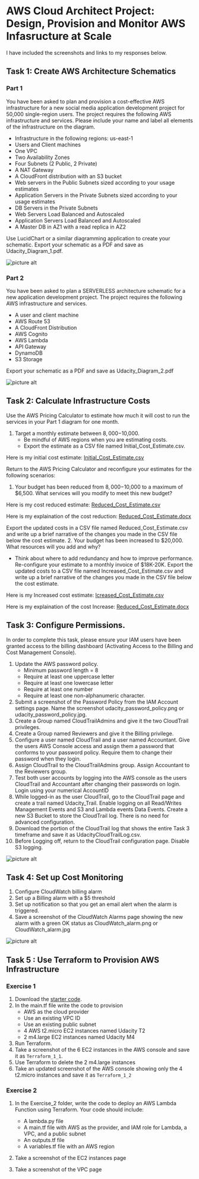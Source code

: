 # AWS Cloud Architect Project: Design, Provision and Monitor AWS Infasructure at Scale

I have included the screenshots and links to my responses below.

## Task 1: Create AWS Architecture Schematics
### Part 1
You have been asked to plan and provision a cost-effective AWS infrastructure for a new social media application development project for 50,000 single-region users. The project requires the following AWS infrastructure and services. Please include your name and label all elements of the infrastructure on the diagram.

* Infrastructure in the following regions: us-east-1
* Users and Client machines
* One VPC
* Two Availability Zones
* Four Subnets (2 Public, 2 Private)
* A NAT Gateway
* A CloudFront distribution with an S3 bucket
* Web servers in the Public Subnets sized according to your usage estimates
* Application Servers in the Private Subnets sized according to your usage estimates
* DB Servers in the Private Subnets
* Web Servers Load Balanced and Autoscaled
* Application Servers Load Balanced and Autoscaled
* A Master DB in AZ1 with a read replica in AZ2

Use LucidChart or a similar diagramming application to create your schematic. Export your schematic as a PDF and save as Udacity_Diagram_1.pdf.

![picture alt](https://github.com/AustinAMeyer/Design-Provision-and-Monitor-AWS-Infrastructure-at-Scale/blob/master/Diagrams/Udacity_Diagram_1.png "Udacity_Diagram_1")

### Part 2
You have been asked to plan a SERVERLESS architecture schematic for a new application development project. The project requires the following AWS infrastructure and services.

* A user and client machine
* AWS Route 53
* A CloudFront Distribution
* AWS Cognito
* AWS Lambda
* API Gateway
* DynamoDB
* S3 Storage

Export your schematic as a PDF and save as Udacity_Diagram_2.pdf

![picture alt](https://github.com/AustinAMeyer/Design-Provision-and-Monitor-AWS-Infrastructure-at-Scale/blob/master/Diagrams/Udacity_Diagram_2.png "Udacity_Diagram_1")

## Task 2: Calculate Infrastructure Costs
Use the AWS Pricing Calculator to estimate how much it will cost to run the services in your Part 1 diagram for one month.

1. Target a monthly estimate between $8,000-$10,000.
   * Be mindful of AWS regions when you are estimating costs.
   * Export the estimate as a CSV file named Initial_Cost_Estimate.csv.
   
Here is my initial cost estimate: [Initial_Cost_Estimate.csv](https://github.com/AustinAMeyer/Design-Provision-and-Monitor-AWS-Infrastructure-at-Scale/blob/master/Estimates/Initial_Cost_Estimate.csv)
   
 Return to the AWS Pricing Calculator and reconfigure your estimates for the following scenarios:
1.  Your budget has been reduced from $8,000-$10,000 to a maximum of $6,500. What services will you modify to meet this new budget? 

Here is my cost reduced estimate: [Reduced_Cost_Estimate.csv](https://github.com/AustinAMeyer/Design-Provision-and-Monitor-AWS-Infrastructure-at-Scale/blob/master/Estimates/Reduced_Cost_Estimate.csv)

Here is my explaination of the cost reduction: [Reduced_Cost_Estimate.docx](https://github.com/AustinAMeyer/Design-Provision-and-Monitor-AWS-Infrastructure-at-Scale/blob/master/Estimates/Reduced_Cost_Estimate.docx)

Export the updated costs in a CSV file named Reduced_Cost_Estimate.csv and write up a brief narrative of the changes you made in the CSV file below the cost estimate.
2.  Your budget has been increased to $20,000. What resources will you add and why?
   * Think about where to add redundancy and how to improve performance. Re-configure your estimate to a monthly invoice of $18K-20K. Export the updated costs to a CSV file named Increased_Cost_Estimate.csv and write up a brief narrative of the changes you made in the CSV file below the cost estimate.

Here is my Increased cost estimate: [Icreased_Cost_Estimate.csv](https://github.com/AustinAMeyer/Design-Provision-and-Monitor-AWS-Infrastructure-at-Scale/blob/master/Estimates/Increased_Cost%20Estimate.csv)

Here is my explaination of the cost Increase: [Reduced_Cost_Estimate.docx](https://github.com/AustinAMeyer/Design-Provision-and-Monitor-AWS-Infrastructure-at-Scale/blob/master/Estimates/Increased_Cost%20Estimate.docx)


## Task 3: Configure Permissions.
In order to complete this task, please ensure your IAM users have been granted access to the billing dashboard (Activating Access to the Billing and Cost Management Console).

1. Update the AWS password policy.
    * Minimum password length = 8
    * Require at least one uppercase letter
    * Require at least one lowercase letter
    * Require at least one number
    * Require at least one non-alphanumeric character.
2. Submit a screenshot of the Password Policy from the IAM Account settings page. Name the screenshot udacity_password_policy.png or udacity_password_policy.jpg.
3. Create a Group named CloudTrailAdmins and give it the two CloudTrail privileges.
4. Create a Group named Reviewers and give it the Billing privilege.
5. Configure a user named CloudTrail and a user named Accountant. Give the users AWS Console access and assign them a password that conforms to your password policy. Require them to change their password when they login.
6. Assign CloudTrail to the CloudTrailAdmins group. Assign Accountant to the Reviewers group.
7. Test both user accounts by logging into the AWS console as the users CloudTrail and Accountant after changing their passwords on login. Login using your numerical AccountID
8. While logged-in as the user CloudTrail, go to the CloudTrail page and create a trail named Udacity_Trail. Enable logging on all Read/Writes Management Events and S3 and Lambda events Data Events. Create a new S3 Bucket to store the CloudTrail log. There is no need for advanced configuration.
9. Download the portion of the CloudTrail log that shows the entire Task 3 timeframe and save it as UdacityCloudTrailLog.csv.
10. Before Logging off, return to the CloudTrail configuration page. Disable S3 logging.

![picture alt](https://github.com/AustinAMeyer/Design-Provision-and-Monitor-AWS-Infrastructure-at-Scale/blob/master/Screenshots/udacity_password_policy.png "udacity_password_policy.png")

## Task 4: Set up Cost Monitoring
1. Configure CloudWatch billing alarm
2. Set up a Billing alarm with a $5 threshold
3. Set up notification so that you get an email alert when the alarm is triggered.
4. Save a screenshot of the CloudWatch Alarms page showing the new alarm with a green OK status as CloudWatch_alarm.png or CloudWatch_alarm.jpg

![picture alt](https://github.com/AustinAMeyer/Design-Provision-and-Monitor-AWS-Infrastructure-at-Scale/blob/master/Screenshots/CloudWatch_alarm.png "CloudWatch_alarm.png")

## Task 5 : Use Terraform to Provision AWS Infrastructure

### Exercise 1

1. Download the [starter code](https://github.com/udacity/cand-c2-project).
2. In the main.tf file write the code to provision
   * AWS as the cloud provider
   * Use an existing VPC ID
   * Use an existing public subnet
   * 4 AWS t2.micro EC2 instances named Udacity T2
   * 2 m4.large EC2 instances named Udacity M4
3. Run Terraform. 
4. Take a screenshot of the 6 EC2 instances in the AWS console and save it as `Terraform_1_1`. 
5. Use Terraform to  delete the 2 m4.large instances 
6. Take an updated screenshot of the AWS console showing only the 4 t2.micro instances and save it as `Terraform_1_2`

### Exercise 2

1. In the  Exercise_2 folder, write the code to deploy an AWS Lambda Function using Terraform. Your code should include:

   * A lambda.py file
   * A main.tf file with AWS as the provider, and IAM role for Lambda, a VPC, and a public subnet
   * An outputs.tf file
   * A variables.tf file with an AWS region
  
2. Take a screenshot of the EC2 instances page
3. Take a screenshot of the VPC page 
